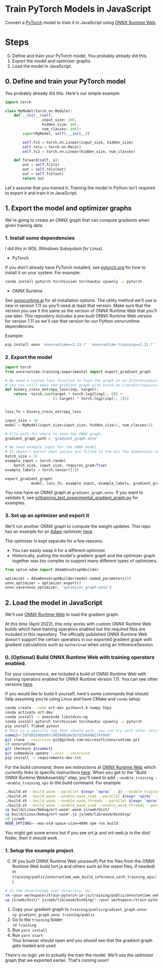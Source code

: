 # Train PyTorch Models in JavaScript
Convert a [PyTorch](https://https://pytorch.org) model to train it in JavaScript using [ONNX Runtime Web](https://github.com/microsoft/onnxruntime/tree/master/js/web).

# Steps
0. Define and train your PyTorch model. You probably already did this.
1. Export the model and optimizer graphs.
2. Load the model in JavaScript.

## 0. Define and train your PyTorch model
You probably already did this.
Here's our simple example:
```python
import torch

class MyModel(torch.nn.Module):
	def __init__(self,
				 input_size: int,
				 hidden_size: int,
				 num_classes: int):
		super(MyModel, self).__init__()

		self.fc1 = torch.nn.Linear(input_size, hidden_size)
		self.relu = torch.nn.ReLU()
		self.fc2 = torch.nn.Linear(hidden_size, num_classes)

	def forward(self, x):
		out = self.fc1(x)
		out = self.relu(out)
		out = self.fc2(out)
		return out
```

Let's assume that you trained it.
Training the model in Python isn't required to export it and train it in JavaScript.

## 1. Export the model and optimizer graphs
We're going to create an ONNX graph that can compute gradients when given training data.

### 1. Install some dependencies
*I did this in WSL (Windows Subsystem for Linux).*

* PyTorch

If you don't already have PyTorch installed, see [pytorch.org](https://pytorch.org/get-started/locally/) for how to install it on your system.
For example:
```bash
conda install pytorch torchvision torchaudio cpuonly -c pytorch
```

* ONNX Runtime

See [onnxruntime.ai](https://onnxruntime.ai) for all installation options.
The utility method we'll use is new in version 1.11 so you'll need at least that version.
Make sure that the version you use it the same as the version of ONNX Runtime Web that you'll use later.
This repository includes a pre-built ONNX Runtime Web version for version 1.11 so we'll use that version for our Python onnxruntime dependencies.

Example:
```bash
pip install onnx 'onnxruntime==1.11.*' 'onnxruntime-training==1.11.*'
```

### 2. Export the model
```python
import torch
from onnxruntime.training.experimental import export_gradient_graph

# We need a custom loss function to load the graph in an InferenceSession in ONNX Runtime Web.
# You can still make the gradient graph with torch.nn.CrossEntropyLoss() and this part will work but you'll get problem later when trying to use the graph in JavaScript.
def binary_cross_entropy_loss(inp, target):
	return -torch.sum(target * torch.log2(inp[:, 0]) +
					  (1-target) * torch.log2(inp[:, 1]))


loss_fn = binary_cross_entropy_loss

input_size = 10
model = MyModel(input_size=input_size, hidden_size=5, num_classes=2)

# File path for where to save the ONNX graph.
gradient_graph_path = 'gradient_graph.onnx'

# We need example input for the ONNX model.
# It doesn't matter what values are filled in the but the dimensions need to be correct.
batch_size = 32
example_input = torch.randn(
	batch_size, input_size, requires_grad=True)
example_labels = torch.tensor([1])

export_gradient_graph(
			model, loss_fn, example_input, example_labels, gradient_graph_path)
```

You now have an ONNX graph at `gradient_graph.onnx`.
If you want to validate it, see [orttraining_test_experimental_gradient_graph.py](https://github.com/microsoft/onnxruntime/blob/master/orttraining/orttraining/test/python/orttraining_test_experimental_gradient_graph.py) for examples.

### 3. Set up an optimizer and export it
We'll run another ONNX graph to compute the weight updates.
This repo has an example for an [Adam](https://arxiv.org/abs/1412.6980) optimizer [here](./export/optim/adam.py).

The optimizer is kept separate for a few reasons:
* You can easily swap it for a different optimizer.
* Historically, putting the model's gradient graph and the optimizer graph together was too complex to support many different types of optimizers.

```python
from optim.adam import AdamOnnxGraphBuilder

optimizer = AdamOnnxGraphBuilder(model.named_parameters())
onnx_optimizer = optimizer.export()
onnx.save(onnx_optimizer, 'optimizer_graph.onnx')
```

## 2. Load the model in JavaScript
We'll use [ONNX Runtime Web](https://github.com/microsoft/onnxruntime/tree/master/js/web) to load the gradient graph.

At this time (April 2022), this only works with custom ONNX Runtine Web builds which have training operators enabled but the required files are included in this repository.
The officially published ONNX Runtime Web doesn't support the certain operators in our exported gradient graph with gradient calculations such as `GatherGrad` when using an InferenceSession.

### 0. (Optional) Build ONNX Runtime Web with training operators enabled.

For your convenience, we included a build of ONNX Runtime Web with training operators enabled for ONNX Runtime version 1.11.
You can see other versions [here](https://github.com/microsoft/onnxruntime/releases).

If you would like to build it yourself, here's some commands that should help assuming you're using Linux and have CMake and `conda` setup:
```bash
conda create --name ort-dev python=3.8 numpy h5py
conda activate ort-dev
conda install -c anaconda libstdcxx-ng
conda install pytorch torchvision torchaudio cpuonly -c pytorch
pip install flake8 pytest
# This is a specific tag that should work, you can try with other versions but this tutorial will work best if the version matches the onnxruntime and onnxruntime-training versions you installed for Python earlier.
commit="2dfd81b9bb097c90388010e5b7d298498274f8d9"
git clone --recursive git@github.com:microsoft/onnxruntime.git
cd onnxruntime
git checkout ${commit}
git submodule update --init --recursive
pip install -r requirements-dev.txt
```

For the build command, there are instructions at [ONNX Runtime Web](https://github.com/microsoft/onnxruntime/tree/master/js/web) which currently links to specific instructions [here](https://github.com/microsoft/onnxruntime/blob/master/js/README.md#Build-2).
When you get to the "Build ONNX Runtime WebAssembly" step, you'll need to add `--enable_training --enable_training_ops` to the build command.
For example:
```bash
./build.sh --build_wasm --parallel $(expr `nproc` - 1) --enable_training --enable_training_ops --skip_submodule_sync --skip_tests
./build.sh --build_wasm --enable_wasm_simd --parallel $(expr `nproc` - 1) --enable_training --enable_training_ops --skip_submodule_sync --skip_tests
./build.sh --build_wasm --enable_wasm_threads --parallel $(expr `nproc` - 1) --enable_training --enable_training_ops --skip_submodule_sync --skip_tests
./build.sh --build_wasm --enable_wasm_simd --enable_wasm_threads --parallel $(expr `nproc` - 1) --enable_training --enable_training_ops --skip_submodule_sync --skip_tests
cp build/Linux/Debug/ort-wasm*.wasm js/web/dist/
cp build/Linux/Debug/ort-wasm*.js js/web/lib/wasm/binding/
cd js/web
NODE_OPTIONS=--max-old-space-size=4096 npm run build
```

You might get some errors but if you see ort.js and ort-web.js in the dist/ folder, then it should work.

### 1. Setup the example project.

   0. (If you built ONNX Runtime Web yourseulf) Put the files from the ONNX Runtime Web build (ort.js and others such as the wasm files, if needed) in `training/public/onnxruntime_web_build_inference_with_training_ops/`:\
   ```bash
   # In the onnxruntime root directory, do:
   rm <your workspace>/train-pytorch-in-js/training/public/onnxruntime_web_build_inference_with_training_ops/*.{js,wasm}
   cp js/web/dist/* js/web/lib/wasm/binding/* <your workspace>/train-pytorch-in-js/training/public/onnxruntime_web_build_inference_with_training_ops
   ```
   1. Copy your gradient graph to `training/public/gradient_graph.onnx`:\
   `cp gradient_graph.onnx training/public`
   2. Go to the `training` folder:\
   `cd training`
   3. Run `yarn install`
   4. Run `yarn start`\
   Your browser should open and you should see that the gradient graph gets loaded and used.

There's no logic yet to actually the train the model.
We'll use the optimizer graph that we exported earlier.
That's coming soon!
